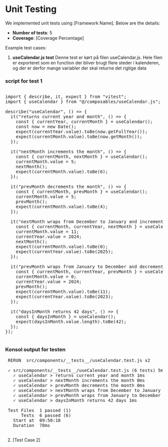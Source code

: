 # Unit Testing

We implemented unit tests using [Framework Name]. Below are the details:

- **Number of tests**: 5
- **Coverage**: [Coverage Percentage]

Example test cases:
1. **useCalendar.js test** 
 Denne test er kørt på filen useCalendar.js. Hele filen er exporteret som en function der bliver brugt flere steder i kalenderen, og der er derfor mange variabler der skal returne det rigtige data 
### script for test 1
<pre>

import { describe, it, expect } from "vitest";
import { useCalendar } from "@/composables/useCalendar.js";

describe("useCalendar", () => {
  it("returns current year and month", () => {
    const { currentYear, currentMonth } = useCalendar();
    const now = new Date();
    expect(currentYear.value).toBe(now.getFullYear());
    expect(currentMonth.value).toBe(now.getMonth());
  });

  it("nextMonth increments the month", () => {
    const { currentMonth, nextMonth } = useCalendar();
    currentMonth.value = 5;
    nextMonth();
    expect(currentMonth.value).toBe(6);
  });

  it("prevMonth decrements the month", () => {
    const { currentMonth, prevMonth } = useCalendar();
    currentMonth.value = 5;
    prevMonth();
    expect(currentMonth.value).toBe(4);
  });

  it("nextMonth wraps from December to January and increments year", () => {
    const { currentMonth, currentYear, nextMonth } = useCalendar();
    currentMonth.value = 11;
    currentYear.value = 2024;
    nextMonth();
    expect(currentMonth.value).toBe(0);
    expect(currentYear.value).toBe(2025);
  });

  it("prevMonth wraps from January to December and decrements year", () => {
    const { currentMonth, currentYear, prevMonth } = useCalendar();
    currentMonth.value = 0;
    currentYear.value = 2024;
    prevMonth();
    expect(currentMonth.value).toBe(11);
    expect(currentYear.value).toBe(2023);
  });

  it("daysInMonth returns 42 days", () => {
    const { daysInMonth } = useCalendar();
    expect(daysInMonth.value.length).toBe(42);
  });
});

</pre>

### Konsol output for testen

<pre>
 RERUN  src/components/__tests__/useCalendar.test.js x2 

 ✓ src/components/__tests__/useCalendar.test.js (6 tests) 5ms
   ✓ useCalendar > returns current year and month 1ms
   ✓ useCalendar > nextMonth increments the month 0ms
   ✓ useCalendar > prevMonth decrements the month 0ms
   ✓ useCalendar > nextMonth wraps from December to January and increments year 0ms
   ✓ useCalendar > prevMonth wraps from January to December and decrements year 0ms
   ✓ useCalendar > daysInMonth returns 42 days 1ms

 Test Files  1 passed (1)
      Tests  6 passed (6)
   Start at  09:50:18
   Duration  78ms

</pre>

2. [Test Case 2]